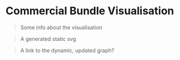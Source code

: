 # Commercial Bundle Visualisation

> Some info about the visualisation

> A generated static svg

> A link to the dynamic, updated graph?
